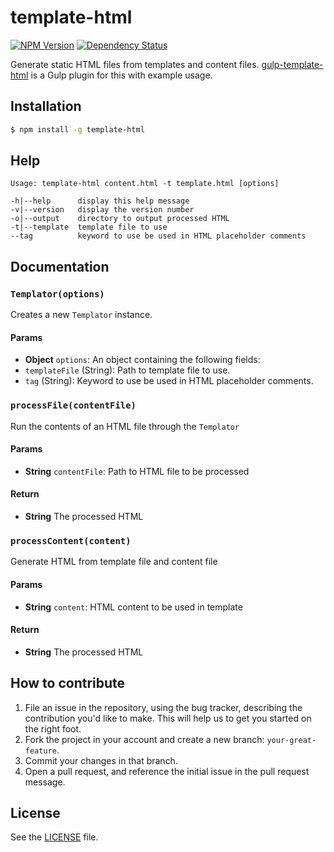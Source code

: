 # template-html

[![NPM Version](https://img.shields.io/npm/v/template-html.svg)](https://www.npmjs.com/package/template-html)
[![Dependency Status](https://img.shields.io/david/grit96/template-html.svg)](https://david-dm.org/grit96/template-html)

Generate static HTML files from templates and content files. [gulp-template-html](https://github.com/grit96/gulp-template-html) is a Gulp plugin for this with example usage.


## Installation
```sh
$ npm install -g template-html
```

## Help

```
Usage: template-html content.html -t template.html [options]

-h|--help      display this help message
-v|--version   display the version number
-o|--output    directory to output processed HTML
-t|--template  template file to use
--tag          keyword to use be used in HTML placeholder comments
```

## Documentation

### `Templator(options)`
Creates a new `Templator` instance.

#### Params
- **Object** `options`: An object containing the following fields:
 - `templateFile` (String): Path to template file to use.
 - `tag` (String): Keyword to use be used in HTML placeholder comments.

### `processFile(contentFile)`
Run the contents of an HTML file through the `Templator`

#### Params
- **String** `contentFile`: Path to HTML file to be processed

#### Return
- **String** The processed HTML

### `processContent(content)`
Generate HTML from template file and content file

#### Params
- **String** `content`: HTML content to be used in template

#### Return
- **String** The processed HTML


## How to contribute

1. File an issue in the repository, using the bug tracker, describing the
   contribution you'd like to make. This will help us to get you started on the
   right foot.
2. Fork the project in your account and create a new branch:
   `your-great-feature`.
3. Commit your changes in that branch.
4. Open a pull request, and reference the initial issue in the pull request
   message.


## License
See the [LICENSE](./LICENSE) file.
